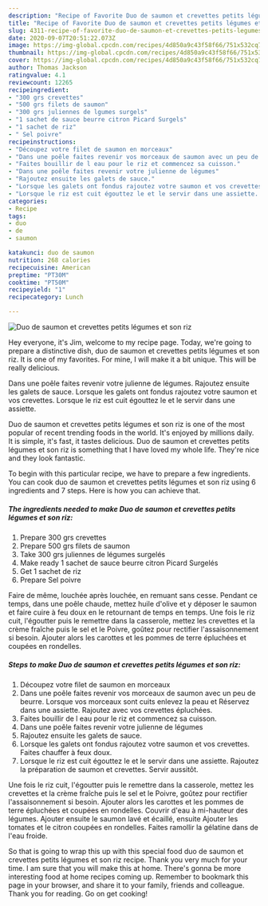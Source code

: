 ```yaml
---
description: "Recipe of Favorite Duo de saumon et crevettes petits légumes et son riz"
title: "Recipe of Favorite Duo de saumon et crevettes petits légumes et son riz"
slug: 4311-recipe-of-favorite-duo-de-saumon-et-crevettes-petits-legumes-et-son-riz
date: 2020-09-07T20:51:22.073Z
image: https://img-global.cpcdn.com/recipes/4d850a9c43f58f66/751x532cq70/duo-de-saumon-et-crevettes-petits-legumes-et-son-riz-photo-principale-de-la-recette.jpg
thumbnail: https://img-global.cpcdn.com/recipes/4d850a9c43f58f66/751x532cq70/duo-de-saumon-et-crevettes-petits-legumes-et-son-riz-photo-principale-de-la-recette.jpg
cover: https://img-global.cpcdn.com/recipes/4d850a9c43f58f66/751x532cq70/duo-de-saumon-et-crevettes-petits-legumes-et-son-riz-photo-principale-de-la-recette.jpg
author: Thomas Jackson
ratingvalue: 4.1
reviewcount: 12265
recipeingredient:
- "300 grs crevettes"
- "500 grs filets de saumon"
- "300 grs juliennes de lgumes surgels"
- "1 sachet de sauce beurre citron Picard Surgels"
- "1 sachet de riz"
- " Sel poivre"
recipeinstructions:
- "Découpez votre filet de saumon en morceaux"
- "Dans une poêle faites revenir vos morceaux de saumon avec un peu de beurre. Lorsque vos morceaux sont cuits enlevez la peau et Réservez dans une assiette. Rajoutez avec vos crevettes épluchées."
- "Faites bouillir de l eau pour le riz et commencez sa cuisson."
- "Dans une poêle faites revenir votre julienne de légumes"
- "Rajoutez ensuite les galets de sauce."
- "Lorsque les galets ont fondus rajoutez votre saumon et vos crevettes. Faites chauffer à feux doux."
- "Lorsque le riz est cuit égouttez le et le servir dans une assiette. Rajoutez la préparation de saumon et crevettes. Servir aussitôt."
categories:
- Recipe
tags:
- duo
- de
- saumon

katakunci: duo de saumon 
nutrition: 268 calories
recipecuisine: American
preptime: "PT30M"
cooktime: "PT50M"
recipeyield: "1"
recipecategory: Lunch

---
```



![Duo de saumon et crevettes petits légumes et son riz](https://img-global.cpcdn.com/recipes/4d850a9c43f58f66/751x532cq70/duo-de-saumon-et-crevettes-petits-legumes-et-son-riz-photo-principale-de-la-recette.jpg)

Hey everyone, it's Jim, welcome to my recipe page. Today, we're going to prepare a distinctive dish, duo de saumon et crevettes petits légumes et son riz. It is one of my favorites. For mine, I will make it a bit unique. This will be really delicious.

Dans une poêle faites revenir votre julienne de légumes. Rajoutez ensuite les galets de sauce. Lorsque les galets ont fondus rajoutez votre saumon et vos crevettes. Lorsque le riz est cuit égouttez le et le servir dans une assiette.

Duo de saumon et crevettes petits légumes et son riz is one of the most popular of recent trending foods in the world. It's enjoyed by millions daily. It is simple, it's fast, it tastes delicious. Duo de saumon et crevettes petits légumes et son riz is something that I have loved my whole life. They're nice and they look fantastic.


To begin with this particular recipe, we have to prepare a few ingredients. You can cook duo de saumon et crevettes petits légumes et son riz using 6 ingredients and 7 steps. Here is how you can achieve that.

<!--inarticleads1-->

##### The ingredients needed to make Duo de saumon et crevettes petits légumes et son riz:

1. Prepare 300 grs crevettes
1. Prepare 500 grs filets de saumon
1. Take 300 grs juliennes de légumes surgelés
1. Make ready 1 sachet de sauce beurre citron Picard Surgelés
1. Get 1 sachet de riz
1. Prepare  Sel poivre


Faire de même, louchée après louchée, en remuant sans cesse. Pendant ce temps, dans une poêle chaude, mettez huile d&#39;olive et y déposer le saumon et faire cuire à feu doux en le retournant de temps en temps. Une fois le riz cuit, l&#39;égoutter puis le remettre dans la casserole, mettez les crevettes et la crème fraîche puis le sel et le Poivre, goûtez pour rectifier l&#39;assaisonnement si besoin. Ajouter alors les carottes et les pommes de terre épluchées et coupées en rondelles. 

<!--inarticleads2-->

##### Steps to make Duo de saumon et crevettes petits légumes et son riz:

1. Découpez votre filet de saumon en morceaux
1. Dans une poêle faites revenir vos morceaux de saumon avec un peu de beurre. Lorsque vos morceaux sont cuits enlevez la peau et Réservez dans une assiette. Rajoutez avec vos crevettes épluchées.
1. Faites bouillir de l eau pour le riz et commencez sa cuisson.
1. Dans une poêle faites revenir votre julienne de légumes
1. Rajoutez ensuite les galets de sauce.
1. Lorsque les galets ont fondus rajoutez votre saumon et vos crevettes. Faites chauffer à feux doux.
1. Lorsque le riz est cuit égouttez le et le servir dans une assiette. Rajoutez la préparation de saumon et crevettes. Servir aussitôt.


Une fois le riz cuit, l&#39;égoutter puis le remettre dans la casserole, mettez les crevettes et la crème fraîche puis le sel et le Poivre, goûtez pour rectifier l&#39;assaisonnement si besoin. Ajouter alors les carottes et les pommes de terre épluchées et coupées en rondelles. Couvrir d&#39;eau à mi-hauteur des légumes. Ajouter ensuite le saumon lavé et écaillé, ensuite Ajouter les tomates et le citron coupées en rondelles. Faites ramollir la gélatine dans de l&#39;eau froide. 

So that is going to wrap this up with this special food duo de saumon et crevettes petits légumes et son riz recipe. Thank you very much for your time. I am sure that you will make this at home. There's gonna be more interesting food at home recipes coming up. Remember to bookmark this page in your browser, and share it to your family, friends and colleague. Thank you for reading. Go on get cooking!
